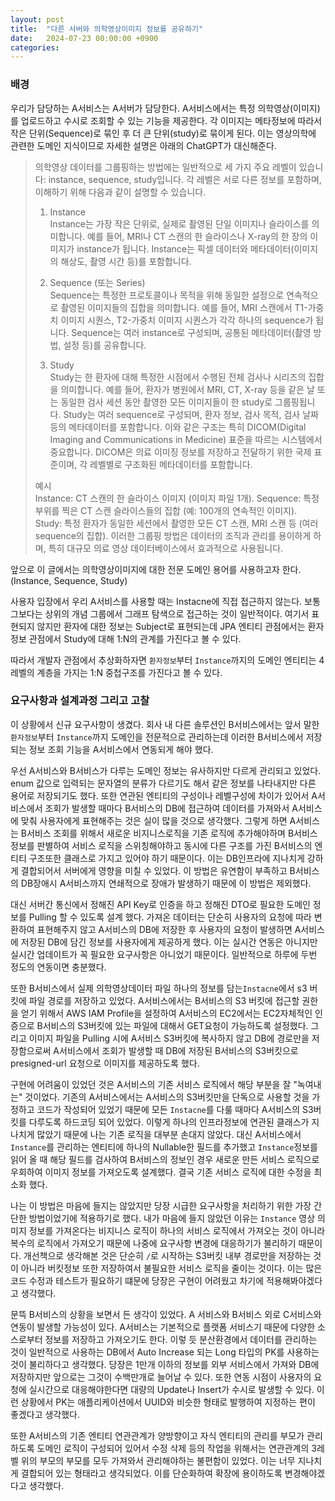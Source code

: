 ```yaml
---
layout: post
title:  "다른 서버와 의학영상이미지 정보를 공유하기"
date:   2024-07-23 00:00:00 +0900
categories: 
---
```


### 배경

우리가 담당하는 A서비스는 A서버가 담당한다. A서비스에서는 특정 의학영상(이미지)를 업로드하고 수시로 조회할 수 있는 기능을 제공한다. 각 이미지는 메타정보에 따라서 작은 단위(Sequence)로 묶인 후 더 큰 단위(study)로 묶이게 된다. 이는 영상의학에 관련한 도메인 지식이므로 자세한 설명은 아래의 ChatGPT가 대신해준다.

>의학영상 데이터를 그룹핑하는 방법에는 일반적으로 세 가지 주요 레벨이 있습니다: instance, sequence, study입니다. 각 레벨은 서로 다른 정보를 포함하며, 이해하기 위해 다음과 같이 설명할 수 있습니다.
> 
>1. Instance  
   Instance는 가장 작은 단위로, 실제로 촬영된 단일 이미지나 슬라이스를 의미합니다.
   예를 들어, MRI나 CT 스캔의 한 슬라이스나 X-ray의 한 장의 이미지가 instance가 됩니다.
   Instance는 픽셀 데이터와 메타데이터(이미지의 해상도, 촬영 시간 등)를 포함합니다.
>
>2. Sequence (또는 Series)  
   Sequence는 특정한 프로토콜이나 목적을 위해 동일한 설정으로 연속적으로 촬영된 이미지들의 집합을 의미합니다.
   예를 들어, MRI 스캔에서 T1-가중치 이미지 시퀀스, T2-가중치 이미지 시퀀스가 각각 하나의 sequence가 됩니다.
   Sequence는 여러 instance로 구성되며, 공통된 메타데이터(촬영 방법, 설정 등)를 공유합니다.
>3. Study  
   Study는 한 환자에 대해 특정한 시점에서 수행된 전체 검사나 시리즈의 집합을 의미합니다.
   예를 들어, 환자가 병원에서 MRI, CT, X-ray 등을 같은 날 또는 동일한 검사 세션 동안 촬영한 모든 이미지들이 한 study로 그룹핑됩니다.
   Study는 여러 sequence로 구성되며, 환자 정보, 검사 목적, 검사 날짜 등의 메타데이터를 포함합니다.
   이와 같은 구조는 특히 DICOM(Digital Imaging and Communications in Medicine) 표준을 따르는 시스템에서 중요합니다. DICOM은 의료 이미징 정보를 저장하고 전달하기 위한 국제 표준이며, 각 레벨별로 구조화된 메타데이터를 포함합니다.  
>
>예시  
Instance: CT 스캔의 한 슬라이스 이미지 (이미지 파일 1개).
Sequence: 특정 부위를 찍은 CT 스캔 슬라이스들의 집합 (예: 100개의 연속적인 이미지).
Study: 특정 환자가 동일한 세션에서 촬영한 모든 CT 스캔, MRI 스캔 등 (여러 sequence의 집합).
이러한 그룹핑 방법은 데이터의 조직과 관리를 용이하게 하며, 특히 대규모 의료 영상 데이터베이스에서 효과적으로 사용됩니다.

앞으로 이 글에서는 의학영상이미지에 대한 전문 도메인 용어를 사용하고자 한다. (Instance, Sequence, Study)

사용자 입장에서 우리 A서비스를 사용할 때는 Instacne에 직접 접근하지 않는다. 보통 그보다는 상위의 개념 그룹에서 그래프 탐색으로 접근하는 것이 일반적이다. 여기서 표현되지 않지만 환자에 대한 정보는 Subject로 표현되는데 JPA 엔티티 관점에서는 환자정보 관점에서 Study에 대해 1:N의 관계를 가진다고 볼 수 있다. 

따라서 개발자 관점에서 추상화하자면 `환자정보`부터 `Instance`까지의 도메인 엔티티는 4 레벨의 계층을 가지는 1:N 중첩구조를 가진다고 볼 수 있다. 


### 요구사항과 설계과정 그리고 고찰

이 상황에서 신규 요구사항이 생겼다. 회사 내 다른 솔루션인 B서비스에서는 앞서 말한 `환자정보`부터 `Instance`까지 도메인을 전문적으로 관리하는데 이러한 B서비스에서 저장되는 정보 조회 기능을 A서비스에서 연동되게 해야 했다.

 우선 A서비스와 B서비스가 다루는 도메인 정보는 유사하지만 다르게 관리되고 있었다. enum 값으로 입력되는 문자열의 분류가 다르기도 해서 같은 정보를 나타내지만 다른 용어로 저장되기도 했다. 또한 연관된 엔티티의 구성이나 레벨구성에 차이가 있어서 A서비스에서 조회가 발생할 때마다 B서비스의 DB에 접근하여 데이터를 가져와서 A서비스에 맞춰 사용자에게 표현해주는 것은 실이 많을 것으로 생각했다. 그렇게 하면 A서비스는 B서비스 조회를 위해서 새로운 비지니스로직을 기존 로직에 추가해야하며 B서비스 정보를 판별하여 서비스 로직을 스위칭해야하고 동시에 다른 구조를 가진 B서비스의 엔티티 구조또한 클래스로 가지고 있어야 하기 때문이다. 이는 DB인프라에 지나치게 강하게 결합되어서 서버에게 영향을 미칠 수 있었다. 이 방법은 유연함이 부족하고 B서비스의 DB장애시 A서비스까지 연쇄적으로 장애가 발생하기 때문에 이 방법은 제외했다.

대신 서버간 통신에서 정해진 API Key로 인증을 하고 정해진 DTO로 필요한 도메인 정보를 Pulling 할 수 있도록 설계 했다. 가져온 데이터는 단순히 사용자의 요청에 따라 변환하여 표현해주지 않고 A서비스의 DB에 저장한 후 사용자의 요청이 발생하면 A서비스에 저장된 DB에 담긴 정보를 사용자에게 제공하게 했다. 이는 실시간 연동은 아니지만 실시간 업데이트가 꼭 필요한 요구사항은 아니었기 때문이다. 일반적으로 하루에 두번 정도의 연동이면 충분했다.

 또한 B서비스에서 실제 의학영상데이터 파일 하나의 정보를 담는`Instacne`에서 s3 버킷에 파일 경로를 저장하고 있었다. A서비스에서는 B서비스의 S3 버킷에 접근할 권한을 얻기 위해서 AWS IAM Profile을 설정하여 A서비스의 EC2에서는 EC2자체적인 인증으로 B서비스의 S3버킷에 있는 파일에 대해서 GET요청이 가능하도록 설정했다. 그리고 이미지 파일을 Pulling 시에 A서비스 S3버킷에 복사하지 않고 DB에 경로만을 저장함으로써 A서비스에서 조회가 발생할 때 DB에 저장된 B서비스의 S3버킷으로 presigned-url 요청으로 이미지를 제공하도록 했다. 

 구현에 어려움이 있었던 것은 A서비스의 기존 서비스 로직에서 해당 부분을 잘 "녹여내는" 것이었다. 기존의 A서비스에서는 A서비스의 S3버킷만을 단독으로 사용할 것을 가정하고 코드가 작성되어 있었기 때문에 모든 `Instacne`를 다룰 때마다 A서비스의 S3버킷를 다루도록 하드코딩 되어 있었다. 이렇게 하나의 인프라정보에 연관된 클래스가 지나치게 많았기 때문에 나는 기존 로직을 대부분 손대지 않았다. 대신 A서비스에서 `Instance`를 관리하는 엔티티에 하나의 Nullable한 필드를 추가했고 `Instance`정보를 읽어 올 때 해당 필드를 검사하여 B서비스의 정보인 경우 새로운 만든 서비스 로직으로 우회하여 이미지 정보를 가져오도록 설계했다. 결국 기존 서비스 로직에 대한 수정을 최소화 했다.

 나는 이 방법은 마음에 들지는 않았지만 당장 시급한 요구사항을 처리하기 위한 가장 간단한 방법이었기에 적용하기로 했다. 내가 마음에 들지 않았던 이유는 `Instance` 영상 의미지 정보를 가져온다는 비지니스 로직이 하나의 서비스 로직에서 가져오는 것이 아니라 복수의 로직에서 가져오기 때문에 나중에 요구사항 변경에 대응하기가 불리하기 때문이다. 개선책으로 생각해본 것은 단순히 `/`로 시작하는 S3버킷 내부 경로만을 저장하는 것이 아니라 버킷정보 또한 저장하여서 불필요한 서비스 로직을 줄이는 것이다. 이는 많은 코드 수정과 테스트가 필요하기 떄문에 당장은 구현이 어려웠고 차기에 적용해봐야겠다고 생각했다.


문뜩 B서비스의 상황을 보면서 든 생각이 있었다. A 서비스와 B서비스 외로 C서비스와 연동이 발생할 가능성이 있다. A서비스는 기본적으로 플랫폼 서비스기 때문에 다양한 소스로부터 정보를 저장하고 가져오기도 한다. 이렇 듯 분산환경에서 데이터를 관리하는 것이 일반적으로 사용하는 DB에서 Auto Increase 되는 Long 타입의 PK를 사용하는 것이 불리하다고 생각했다. 당장은 1만개 이하의 정보를 외부 서비스에서 가져와 DB에 저장하지만 앞으로는 그것이 수백만개로 늘어날 수 있다. 또한 연동 시점이 사용자의 요청에 실시간으로 대응해야한다면 대량의 Update나 Insert가 수시로 발생할 수 있다. 이런 상황에서 PK는 애플리케이션에서 UUID와 비슷한 형태로 발행하여 지정하는 편이 좋겠다고 생각했다. 

또한 A서비스의 기존 엔티티 연관관계가 양방향이고 자식 엔티티의 관리를 부모가 관리하도록 도메인 로직이 구성되어 있어서 수정 삭제 등의 작업을 위해서는 연관관계의 3레벨 위의 부모의 부모를 모두 가져와서 관리해야하는 불편함이 있었다. 이는 너무 지나치게 결합되어 있는 형태라고 생각되었다. 이를 단순화하여 확장에 용이하도록 변경해야겠다고 생각했다. 